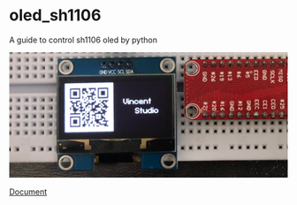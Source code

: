# oled_sh1106

A guide to control sh1106 oled by python

![](https://raw.githubusercontent.com/Vincent0700/personal-image-hosting/master/images/blogger/011/demo.png)

[Document](http://vincentstudio.info/2019/02/06/011_OLED_SH1106_Tutorial/)